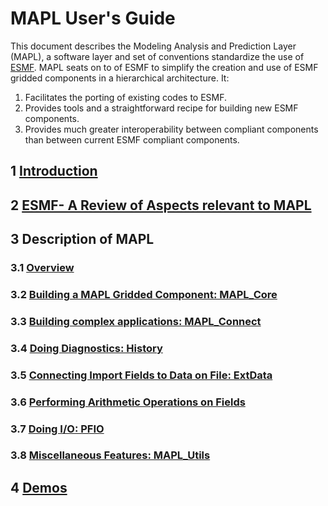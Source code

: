 # MAPL User's Guide

This document describes the Modeling Analysis and Prediction Layer (MAPL), a software layer and set of conventions standardize the use of [ESMF](http://www.earthsystemmodeling.org). 
MAPL seats on to of ESMF to simplify the creation and use of ESMF gridded components
in a hierarchical architecture.
It:

1. Facilitates the porting of existing codes to ESMF.
2. Provides tools and a straightforward recipe for building
   new ESMF components.
3. Provides much greater interoperability between compliant components 
   than between current ESMF compliant components.

## 1 [Introduction](docs/mapl_Introduction.md)

## 2 [ESMF- A Review of Aspects relevant to MAPL](docs/esmf_review.md)

## 3 Description of MAPL

### 3.1 [Overview](docs/mapl_overview.md)

### 3.2 [Building a MAPL Gridded Component: MAPL_Core](docs/mapl_core.md)

### 3.3 [Building complex applications: MAPL_Connect](docs/mapl_connect.md)

### 3.4 [Doing Diagnostics: History](../../gridcomps/History/HistoryGridComp.md)

### 3.5 [Connecting Import Fields to Data on File: ExtData](../../gridcomps/ExtData2G/ExtDataGridComp.md)

### 3.6 [Performing Arithmetic Operations on Fields](../../base/ArthParser.md)

### 3.7 [Doing I/O: PFIO](../../pfio/pfio.md)

### 3.8 [Miscellaneous Features: MAPL_Utils](docs/mapl_other_features.md)

## 4 [Demos](../tutorial/README.md)
